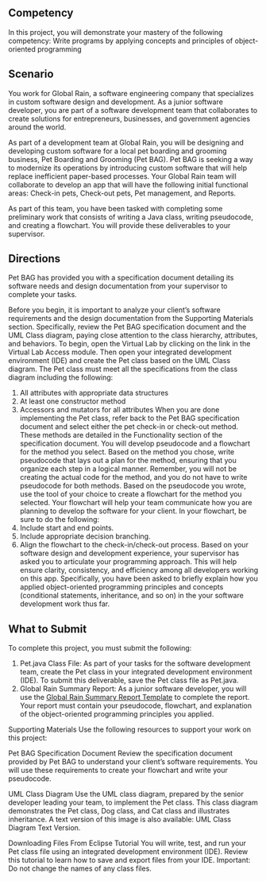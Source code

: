 ## Competency
In this project, you will demonstrate your mastery of the following competency:
Write programs by applying concepts and principles of object-oriented programming

## Scenario

You work for Global Rain, a software engineering company that specializes in custom software design and development. As a junior software developer, you are part of a software development team that collaborates to create solutions for entrepreneurs, businesses, and government agencies around the world.

As part of a development team at Global Rain, you will be designing and developing custom software for a local pet boarding and grooming business, Pet Boarding and Grooming (Pet BAG). Pet BAG is seeking a way to modernize its operations by introducing custom software that will help replace inefficient paper-based processes. Your Global Rain team will collaborate to develop an app that will have the following initial functional areas: Check-in pets, Check-out pets, Pet management, and Reports.

As part of this team, you have been tasked with completing some preliminary work that consists of writing a Java class, writing pseudocode, and creating a flowchart. You will provide these deliverables to your supervisor.

## Directions
Pet BAG has provided you with a specification document detailing its software needs and design documentation from your supervisor to complete your tasks.

Before you begin, it is important to analyze your client’s software requirements and the design documentation from the Supporting Materials section. Specifically, review the Pet BAG specification document and the UML Class diagram, paying close attention to the class hierarchy, attributes, and behaviors.
To begin, open the Virtual Lab by clicking on the link in the Virtual Lab Access module. Then open your integrated development environment (IDE) and create the Pet class based on the UML Class diagram. The Pet class must meet all the specifications from the class diagram including the following:
  1. All attributes with appropriate data structures
  2. At least one constructor method
  3. Accessors and mutators for all attributes
When you are done implementing the Pet class, refer back to the Pet BAG specification document and select either the pet check-in or check-out method. These methods are detailed in the Functionality section of the specification document. You will develop pseudocode and a flowchart for the method you select.
Based on the method you chose, write pseudocode that lays out a plan for the method, ensuring that you organize each step in a logical manner. Remember, you will not be creating the actual code for the method, and you do not have to write pseudocode for both methods.
Based on the pseudocode you wrote, use the tool of your choice to create a flowchart for the method you selected. Your flowchart will help your team communicate how you are planning to develop the software for your client. In your flowchart, be sure to do the following:
  1. Include start and end points.
  2. Include appropriate decision branching.
  3. Align the flowchart to the check-in/check-out process.
Based on your software design and development experience, your supervisor has asked you to articulate your programming approach. This will help ensure clarity, consistency, and efficiency among all developers working on this app. Specifically, you have been asked to briefly explain how you applied object-oriented programming principles and concepts (conditional statements, inheritance, and so on) in the your software development work thus far.

## What to Submit
To complete this project, you must submit the following:
  1. Pet.java Class File: As part of your tasks for the software development team, create the Pet class in your integrated development environment (IDE). To submit this deliverable, save the Pet class file as Pet.java.
  2. Global Rain Summary Report: As a junior software developer, you will use the [Global Rain Summary Report Template](https://github.com/artic0de/College/blob/master/IT-145/Module1/Project1/course_documents/IT-145%20Summary%20Report%20Template.docx) to complete the report. Your report must contain your pseudocode, flowchart, and explanation of the object-oriented programming principles you applied.

Supporting Materials
Use the following resources to support your work on this project:

Pet BAG Specification Document
Review the specification document provided by Pet BAG to understand your client’s software requirements. You will use these requirements to create your flowchart and write your pseudocode.

UML Class Diagram
Use the UML class diagram, prepared by the senior developer leading your team, to implement the Pet class. This class diagram demonstrates the Pet class, Dog class, and Cat class and illustrates inheritance. A text version of this image is also available: UML Class Diagram Text Version.

Downloading Files From Eclipse Tutorial
You will write, test, and run your Pet class file using an integrated development environment (IDE). Review this tutorial to learn how to save and export files from your IDE. Important: Do not change the names of any class files.
